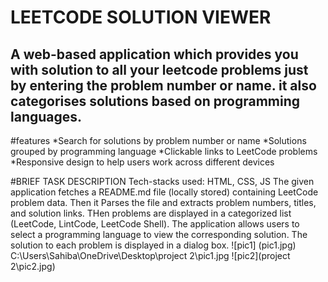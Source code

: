 # LEETCODE SOLUTION VIEWER
## A web-based application which provides you with solution to all your leetcode problems just by entering the problem number or name. it also categorises solutions based on programming languages.

#features
*Search for solutions by problem number or name
*Solutions grouped by programming language
*Clickable links to LeetCode problems
*Responsive design to help users work across different devices

#BRIEF TASK DESCRIPTION
Tech-stacks used: HTML, CSS, JS
The given application fetches a README.md file (locally stored) containing LeetCode problem data. Then it Parses the file and extracts problem numbers, titles, and solution links. THen problems are displayed in a categorized list (LeetCode, LintCode, LeetCode Shell).
The application allows users to select a programming language to view the corresponding solution. The solution to each problem is displayed in a dialog box.
![pic1] (pic1.jpg)
C:\Users\Sahiba\OneDrive\Desktop\project 2\pic1.jpg
![pic2](project 2\pic2.jpg)
